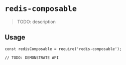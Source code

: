 # `redis-composable`

> TODO: description

## Usage

```
const redisComposable = require('redis-composable');

// TODO: DEMONSTRATE API
```
